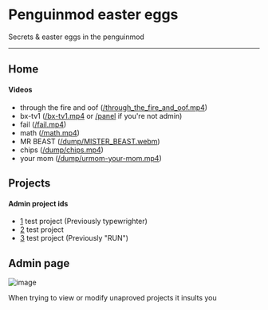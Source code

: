 # Penguinmod easter eggs
Secrets & easter eggs in the penguinmod
* * *
## Home
#### Videos
- through the fire and oof ([/through_the_fire_and_oof.mp4](https://penguinmod.site/through_the_fire_and_oof.mp4))
- bx-tv1 ([/bx-tv1.mp4](https://penguinmod.site/bx-tv1.mp4) or [/panel](https://home.penguinmod.site/panel) if you're not admin)
- fail ([/fail.mp4](https://penguinmod.site/fail.mp4))
- math ([/math.mp4](https://penguinmod.site/math.mp4))
- MR BEAST ([/dump/MISTER_BEAST.webm](https://penguinmod.site/dump/MISTER_BEAST.webm))
- chips ([/dump/chips.mp4](https://penguinmod.site/dump/chips.mp4))
- your mom ([/dump/urmom-your-mom.mp4](https://penguinmod.site/dump/urmom-your-mom.mp4))

## Projects
#### Admin project ids
- [1](https://studio.penguinmod.site/#1) test project (Previously typewrighter)
- [2](https://studio.penguinmod.site/#2) test project
- [3](https://studio.penguinmod.site/#3) test project (Previously "RUN")

## Admin page

![image](https://user-images.githubusercontent.com/75479945/236469525-acedd019-32ea-46c3-a34e-abbfade053ba.png)

When trying to view or modify unaproved projects it insults you
